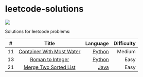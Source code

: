 # leetcode-solutions
![](https://img.shields.io/badge/Language-Python-blue)

Solutions for leetcode problems:

|#   |Title     |Language |Difficulty|      
|--- |:--------:| -------:|-:|
|11  | [ Container With Most Water](https://leetcode.com/problems/container-with-most-water/)| [Python](python/11-container-with-most-water.py)| Medium|
|13  |[Roman to Integer](https://leetcode.com/problems/roman-to-integer/)|[Python](13-roman-to-integer.py)|Easy|
|21  |[Merge Two Sorted List](https://leetcode.com/problems/merge-two-sorted-lists/)|[Java](java/merge-two-sorted-lists.java)|Easy|
